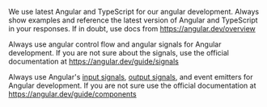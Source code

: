We use latest Angular and TypeScript for our angular development. Always show examples and reference the latest version of Angular and TypeScript in your responses. If in doubt, use docs from https://angular.dev/overview

Always use angular control flow and angular signals for Angular development. If you are not sure about the signals, use the official documentation at https://angular.dev/guide/signals

Always use Angular's [input signals](https://angular.dev/guide/components/inputs), [output signals](https://angular.dev/guide/components/outputs#), and event emitters for Angular development. If you are not sure use the official documentation at https://angular.dev/guide/components
